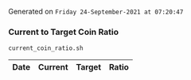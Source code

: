 Generated on `Friday 24-September-2021 at 07:20:47`

### Current to Target Coin Ratio
`current_coin_ratio.sh`

Date|Current|Target|Ratio
---|---|---|---
